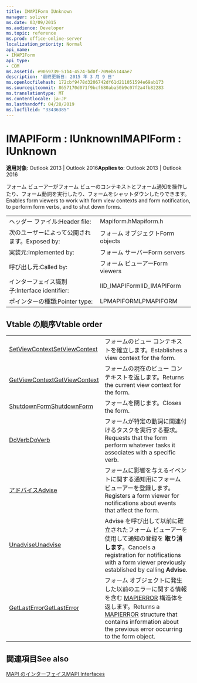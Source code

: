```yaml
---
title: IMAPIForm IUnknown
manager: soliver
ms.date: 03/09/2015
ms.audience: Developer
ms.topic: reference
ms.prod: office-online-server
localization_priority: Normal
api_name:
- IMAPIForm
api_type:
- COM
ms.assetid: e9059739-51b4-4574-bd0f-709eb5144ae7
description: '最終更新日: 2015 年 3 月 9 日'
ms.openlocfilehash: 172cbf9478d3206742df61d211051594e69ab173
ms.sourcegitcommit: 8657170d071f9bcf680aba50b9c07f2a4fb82283
ms.translationtype: MT
ms.contentlocale: ja-JP
ms.lasthandoff: 04/28/2019
ms.locfileid: "33436385"
---
```

# <a name="imapiform--iunknown"></a><span data-ttu-id="747c0-103">IMAPIForm : IUnknown</span><span class="sxs-lookup"><span data-stu-id="747c0-103">IMAPIForm : IUnknown</span></span>

  
  
<span data-ttu-id="747c0-104">**適用対象**: Outlook 2013 | Outlook 2016</span><span class="sxs-lookup"><span data-stu-id="747c0-104">**Applies to**: Outlook 2013 | Outlook 2016</span></span> 
  
<span data-ttu-id="747c0-105">フォーム ビューアーがフォーム ビューのコンテキストとフォーム通知を操作したり、フォーム動詞を実行したり、フォームをシャットダウンしたりできます。</span><span class="sxs-lookup"><span data-stu-id="747c0-105">Enables form viewers to work with form view contexts and form notification, to perform form verbs, and to shut down forms.</span></span>
  
|||
|:-----|:-----|
|<span data-ttu-id="747c0-106">ヘッダー ファイル:</span><span class="sxs-lookup"><span data-stu-id="747c0-106">Header file:</span></span>  <br/> |<span data-ttu-id="747c0-107">Mapiform.h</span><span class="sxs-lookup"><span data-stu-id="747c0-107">Mapiform.h</span></span>  <br/> |
|<span data-ttu-id="747c0-108">次のユーザーによって公開されます。</span><span class="sxs-lookup"><span data-stu-id="747c0-108">Exposed by:</span></span>  <br/> |<span data-ttu-id="747c0-109">フォーム オブジェクト</span><span class="sxs-lookup"><span data-stu-id="747c0-109">Form objects</span></span>  <br/> |
|<span data-ttu-id="747c0-110">実装元:</span><span class="sxs-lookup"><span data-stu-id="747c0-110">Implemented by:</span></span>  <br/> |<span data-ttu-id="747c0-111">フォーム サーバー</span><span class="sxs-lookup"><span data-stu-id="747c0-111">Form servers</span></span>  <br/> |
|<span data-ttu-id="747c0-112">呼び出し元:</span><span class="sxs-lookup"><span data-stu-id="747c0-112">Called by:</span></span>  <br/> |<span data-ttu-id="747c0-113">フォーム ビューアー</span><span class="sxs-lookup"><span data-stu-id="747c0-113">Form viewers</span></span>  <br/> |
|<span data-ttu-id="747c0-114">インターフェイス識別子:</span><span class="sxs-lookup"><span data-stu-id="747c0-114">Interface identifier:</span></span>  <br/> |<span data-ttu-id="747c0-115">IID_IMAPIForm</span><span class="sxs-lookup"><span data-stu-id="747c0-115">IID_IMAPIForm</span></span>  <br/> |
|<span data-ttu-id="747c0-116">ポインターの種類:</span><span class="sxs-lookup"><span data-stu-id="747c0-116">Pointer type:</span></span>  <br/> |<span data-ttu-id="747c0-117">LPMAPIFORM</span><span class="sxs-lookup"><span data-stu-id="747c0-117">LPMAPIFORM</span></span>  <br/> |
   
## <a name="vtable-order"></a><span data-ttu-id="747c0-118">Vtable の順序</span><span class="sxs-lookup"><span data-stu-id="747c0-118">Vtable order</span></span>

|||
|:-----|:-----|
|[<span data-ttu-id="747c0-119">SetViewContext</span><span class="sxs-lookup"><span data-stu-id="747c0-119">SetViewContext</span></span>](imapiform-setviewcontext.md) <br/> |<span data-ttu-id="747c0-120">フォームのビュー コンテキストを確立します。</span><span class="sxs-lookup"><span data-stu-id="747c0-120">Establishes a view context for the form.</span></span>  <br/> |
|[<span data-ttu-id="747c0-121">GetViewContext</span><span class="sxs-lookup"><span data-stu-id="747c0-121">GetViewContext</span></span>](imapiform-getviewcontext.md) <br/> |<span data-ttu-id="747c0-122">フォームの現在のビュー コンテキストを返します。</span><span class="sxs-lookup"><span data-stu-id="747c0-122">Returns the current view context for the form.</span></span>  <br/> |
|[<span data-ttu-id="747c0-123">ShutdownForm</span><span class="sxs-lookup"><span data-stu-id="747c0-123">ShutdownForm</span></span>](imapiform-shutdownform.md) <br/> |<span data-ttu-id="747c0-124">フォームを閉じます。</span><span class="sxs-lookup"><span data-stu-id="747c0-124">Closes the form.</span></span>  <br/> |
|[<span data-ttu-id="747c0-125">DoVerb</span><span class="sxs-lookup"><span data-stu-id="747c0-125">DoVerb</span></span>](imapiform-doverb.md) <br/> |<span data-ttu-id="747c0-126">フォームが特定の動詞に関連付けるタスクを実行する要求。</span><span class="sxs-lookup"><span data-stu-id="747c0-126">Requests that the form perform whatever tasks it associates with a specific verb.</span></span>  <br/> |
|[<span data-ttu-id="747c0-127">アドバイス</span><span class="sxs-lookup"><span data-stu-id="747c0-127">Advise</span></span>](imapiform-advise.md) <br/> |<span data-ttu-id="747c0-128">フォームに影響を与えるイベントに関する通知用にフォーム ビューアーを登録します。</span><span class="sxs-lookup"><span data-stu-id="747c0-128">Registers a form viewer for notifications about events that affect the form.</span></span>  <br/> |
|[<span data-ttu-id="747c0-129">Unadvise</span><span class="sxs-lookup"><span data-stu-id="747c0-129">Unadvise</span></span>](imapiform-unadvise.md) <br/> |<span data-ttu-id="747c0-130">Advise を呼び出して以前に確立されたフォーム ビューアーを使用して通知の登録を **取り消します**。</span><span class="sxs-lookup"><span data-stu-id="747c0-130">Cancels a registration for notifications with a form viewer previously established by calling **Advise**.</span></span>  <br/> |
|[<span data-ttu-id="747c0-131">GetLastError</span><span class="sxs-lookup"><span data-stu-id="747c0-131">GetLastError</span></span>](imapiform-getlasterror.md) <br/> |<span data-ttu-id="747c0-132">フォーム オブジェクトに発生した以前のエラーに関する情報を含む [MAPIERROR](mapierror.md) 構造体を返します。</span><span class="sxs-lookup"><span data-stu-id="747c0-132">Returns a [MAPIERROR](mapierror.md) structure that contains information about the previous error occurring to the form object.</span></span>  <br/> |
   
## <a name="see-also"></a><span data-ttu-id="747c0-133">関連項目</span><span class="sxs-lookup"><span data-stu-id="747c0-133">See also</span></span>



[<span data-ttu-id="747c0-134">MAPI のインターフェイス</span><span class="sxs-lookup"><span data-stu-id="747c0-134">MAPI Interfaces</span></span>](mapi-interfaces.md)

